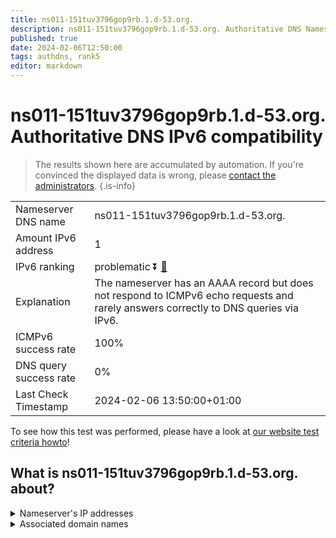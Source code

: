 ```yaml
---
title: ns011-151tuv3796gop9rb.1.d-53.org.
description: ns011-151tuv3796gop9rb.1.d-53.org. Authoritative DNS Nameserver IPv6 compatibility
published: true
date: 2024-02-06T12:50:00
tags: authdns, rank5
editor: markdown
---
```


# ns011-151tuv3796gop9rb.1.d-53.org. Authoritative DNS IPv6 compatibility

> The results shown here are accumulated by automation. If you're convinced the displayed data is wrong, please [contact the administrators](/howto/chat). 
{.is-info}




|   |   |
| - | - |
| Nameserver DNS name | ns011-151tuv3796gop9rb.1.d-53.org.
| Amount IPv6 address | 1
| IPv6 ranking | problematic :arrow_double_down: [🔗](/howto/ranking) |
| Explanation | The nameserver has an AAAA record but does not respond to ICMPv6 echo requests and rarely answers correctly to DNS queries via IPv6. |
| ICMPv6 success rate | 100%|
| DNS query success rate | 0% |
| Last Check Timestamp | 2024-02-06 13:50:00+01:00 |

To see how this test was performed, please have a look at [our website test criteria howto](/howto/testcriteria/authdns)!


## What is ns011-151tuv3796gop9rb.1.d-53.org. about?




<details>
<summary>Nameserver's IP addresses</summary>

2001:240:bb81::29:102

</details>



<details>
<summary>Associated domain names</summary>

www.globalsuzuki.com

</details>
